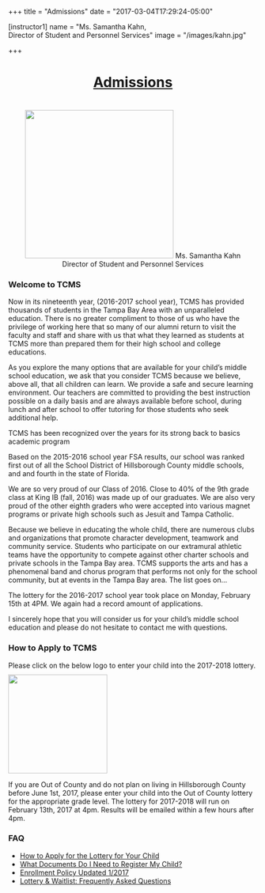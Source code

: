 +++
title = "Admissions"
date = "2017-03-04T17:29:24-05:00"

[instructor1]
name = "Ms. Samantha Kahn, <br/>Director of Student and Personnel Services"
image = "/images/kahn.jpg"

+++

<h1 align="center"><a href="#">Admissions</a></h1>
<p align="center">
  <img src="/images/kahn.jpg" class="img-responsive img-circle" style="width:300px;margin-top: 20px;"/>
  Ms. Samantha Kahn <br/>
  Director of Student and Personnel Services
</p>
<div class="bar"></div>


### Welcome to TCMS

Now in its nineteenth year, (2016-2017 school year), TCMS  has provided thousands of students in the Tampa Bay Area with an unparalleled education.   There is no greater compliment to those of us who have the privilege of working  here  that so many of our alumni return  to visit the faculty and staff and share with us that what they learned as students at TCMS more than prepared them for their high school and college educations. 

As you explore the many options that are available for your child’s middle school education, we ask that you consider TCMS because we believe, above all, that all children can learn.  We provide a safe and secure learning environment.  Our teachers are committed to providing the best instruction possible on a daily basis and are always available before school, during lunch and after school to offer tutoring for those students who seek additional help. 

TCMS has been recognized over the years for its strong back to basics academic program

Based on the 2015-2016 school year FSA results, our school was ranked first out of all the School District of Hillsborough County middle schools, and and fourth in the state of Florida.

We are so very proud of our Class of 2016.  Close to 40% of the 9th grade class at King IB (fall, 2016) was made up of our graduates.  We are also very proud of the other eighth graders who were accepted into various magnet programs or private high schools such as Jesuit and Tampa Catholic.

Because we believe in educating the whole child, there are numerous clubs and organizations that promote character development, teamwork and community service.    Students who participate on our extramural athletic teams have the opportunity to compete against other charter schools and private schools in the Tampa Bay area.  TCMS supports the arts and has a phenomenal band and chorus program that performs not only for the school community, but at events in the Tampa Bay area.  The list goes on…

The lottery for the 2016-2017 school year took place on Monday, February 15th at 4PM.  We again had a record amount of applications.

I sincerely hope that you will consider us for your child’s middle school education and please do not hesitate to contact me with questions.

### How to Apply to TCMS
Please click on the below logo to enter your child into the 2017-2018 lottery.
<br/>
[<img src="/images/lotterease.jpg" style="width:200px;margin-top:10px;">](https://www.lotterease.com/cgi-bin/sl_V2_1.pl?session_id=&user_id=&account_id=&nav=Parents)

If you are Out of County and do not plan on living in Hillsborough County before June 1st, 2017, please enter your child into the Out of County lottery for the appropriate grade level. The lottery for 2017-2018 will run on February 13th, 2017 at 4pm. Results will be emailed within a few hours after 4pm.

### FAQ
* [How to Apply for the Lottery for Your Child](http://www.tcmstornadoes.com/Sam%20MISC/Registration%20for%20Lottery%201718SYrev.pdf)
* [What Documents Do I Need to Register My Child?](http://www.sdhc.k12.fl.us/doc/846/enrollment/about/howtoenroll/)
* [Enrollment Policy Updated 1/2017](http://www.tcmstornadoes.com/Sam%20MISC/Enrollment%20Policy%20at%20TCMS%20revJan32017.pdf)
* [Lottery & Waitlist: Frequently Asked Questions](http://www.tcmstornadoes.com/Sam%20MISC/FAQ's%20LotteryRev1Jan17.pdf)

<div class="bar"></div>
